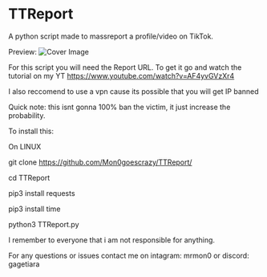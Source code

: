 # TTReport
A python script made to massreport a profile/video on TikTok.

Preview:
![Cover Image](IMG_20240615_180501.jpg)


For this script you will need the Report URL. 
To get it go and watch the tutorial on my YT
https://www.youtube.com/watch?v=AF4yvGVzXr4

I also reccomend to use a vpn cause its possible that you will get IP banned

Quick note: this isnt gonna 100% ban the victim, it just increase the probability.

To install this:

On LINUX

git clone https://github.com/Mon0goescrazy/TTReport/

cd TTReport

pip3 install requests

pip3 install time

python3 TTReport.py


I remember to everyone that i am not responsible for anything.

For any questions or issues contact me on intagram: mrmon0 or discord: gagetiara
